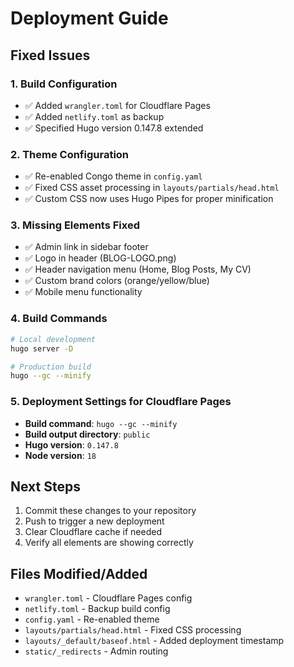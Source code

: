 # Deployment Guide

## Fixed Issues

### 1. Build Configuration
- ✅ Added `wrangler.toml` for Cloudflare Pages
- ✅ Added `netlify.toml` as backup
- ✅ Specified Hugo version 0.147.8 extended

### 2. Theme Configuration
- ✅ Re-enabled Congo theme in `config.yaml`
- ✅ Fixed CSS asset processing in `layouts/partials/head.html`
- ✅ Custom CSS now uses Hugo Pipes for proper minification

### 3. Missing Elements Fixed
- ✅ Admin link in sidebar footer
- ✅ Logo in header (BLOG-LOGO.png)
- ✅ Header navigation menu (Home, Blog Posts, My CV)
- ✅ Custom brand colors (orange/yellow/blue)
- ✅ Mobile menu functionality

### 4. Build Commands
```bash
# Local development
hugo server -D

# Production build
hugo --gc --minify
```

### 5. Deployment Settings for Cloudflare Pages
- **Build command**: `hugo --gc --minify`
- **Build output directory**: `public`
- **Hugo version**: `0.147.8`
- **Node version**: `18`

## Next Steps
1. Commit these changes to your repository
2. Push to trigger a new deployment
3. Clear Cloudflare cache if needed
4. Verify all elements are showing correctly

## Files Modified/Added
- `wrangler.toml` - Cloudflare Pages config
- `netlify.toml` - Backup build config  
- `config.yaml` - Re-enabled theme
- `layouts/partials/head.html` - Fixed CSS processing
- `layouts/_default/baseof.html` - Added deployment timestamp
- `static/_redirects` - Admin routing